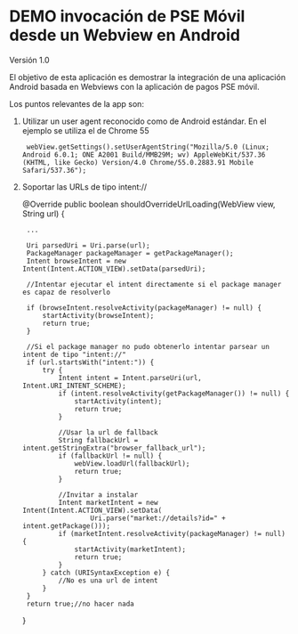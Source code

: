 # DEMO invocación de PSE Móvil desde un Webview en Android

Versión 1.0

El objetivo de esta aplicación es demostrar la integración de una aplicación Android basada en Webviews con la aplicación de pagos PSE móvil.

Los puntos relevantes de la app son:

1. Utilizar un user agent reconocido como de Android estándar. En el ejemplo se utiliza el de Chrome 55

		webView.getSettings().setUserAgentString("Mozilla/5.0 (Linux; Android 6.0.1; ONE A2001 Build/MMB29M; wv) AppleWebKit/537.36 (KHTML, like Gecko) Version/4.0 Chrome/55.0.2883.91 Mobile Safari/537.36");

2. Soportar las URLs de tipo intent:// 

	@Override
	public boolean shouldOverrideUrlLoading(WebView view, String url) {

		...
		
		Uri parsedUri = Uri.parse(url);
		PackageManager packageManager = getPackageManager();
		Intent browseIntent = new Intent(Intent.ACTION_VIEW).setData(parsedUri);
		
		//Intentar ejecutar el intent directamente si el package manager es capaz de resolverlo
		
		if (browseIntent.resolveActivity(packageManager) != null) {
			startActivity(browseIntent);
			return true;
		}
		
		//Si el package manager no pudo obtenerlo intentar parsear un intent de tipo "intent://"
		if (url.startsWith("intent:")) {
			try {
				Intent intent = Intent.parseUri(url, Intent.URI_INTENT_SCHEME);
				if (intent.resolveActivity(getPackageManager()) != null) {
					startActivity(intent);
					return true;
				}
				
				//Usar la url de fallback
				String fallbackUrl = intent.getStringExtra("browser_fallback_url");
				if (fallbackUrl != null) {
					webView.loadUrl(fallbackUrl);
					return true;
				}
				
				//Invitar a instalar
				Intent marketIntent = new Intent(Intent.ACTION_VIEW).setData(
						Uri.parse("market://details?id=" + intent.getPackage()));
				if (marketIntent.resolveActivity(packageManager) != null) {
					startActivity(marketIntent);
					return true;
				}
			} catch (URISyntaxException e) {
				//No es una url de intent
			}
		}
		return true;//no hacer nada
	}


